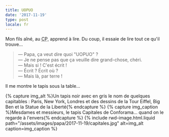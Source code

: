 ```yaml
---
title: UOPUO
date: '2017-11-19'
type: post
locale: fr
---
```


Mon fils aîné, au <abbr title="Cours Préparatoire">CP</abbr>, apprend à lire. Du coup, il essaie de lire tout ce qu'il trouve…

<!-- more -->

> — Papa, ça veut dire quoi "UOPUO" ?  
> — Je ne pense pas que ça veuille dire grand-chose, chéri.  
> — Mais si ! C'est écrit !  
> — Écrit ? Écrit où ?  
> — Mais là, par terre !

Il me montre le tapis sous la table…

{% capture img_alt %}Un tapis noir avec en gris le nom de quelques capitables : Paris, New York, Londres et des dessins de la Tour Eiffel, Big Ben et la Statue de la Liberté{% endcapture %}
{% capture img_caption %}Mesdames et messieurs, le tapis Capitales de Conforama… quand on le regarde à l'envers{% endcapture %}
{% include rwd-image.html.liquid
path="/assets/images/papa/2017-11-19/capitales.jpg"
alt=img_alt
caption=img_caption
%}
